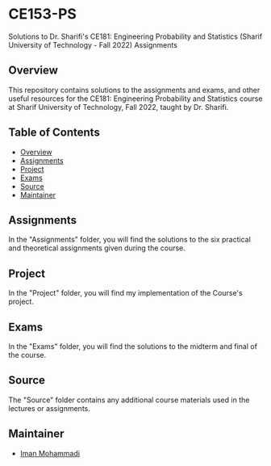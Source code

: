 # CE153-PS
Solutions to Dr. Sharifi's CE181: Engineering Probability and Statistics (Sharif University of Technology - Fall 2022) Assignments

## Overview

This repository contains solutions to the assignments and exams, and other useful resources for the CE181: Engineering Probability and Statistics course at Sharif University of Technology, Fall 2022, taught by Dr. Sharifi.

## Table of Contents

- [Overview](#overview)
- [Assignments](#assignments)
- [Project](#project)
- [Exams](#exams)
- [Source](#source)
- [Maintainer](#Maintainer)

## Assignments

In the "Assignments" folder, you will find the solutions to the six practical and theoretical assignments given during the course.

## Project

In the "Project" folder, you will find my implementation of the Course's project.

## Exams

In the "Exams" folder, you will find the solutions to the midterm and final of the course.

## Source

The "Source" folder contains any additional course materials used in the lectures or assignments.

## Maintainer

- [Iman Mohammadi](https://github.com/Imanm02)